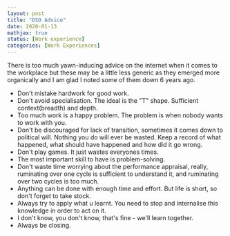 ```yaml
---
layout: post
title: "DSO Advice"
date: 2020-01-13
mathjax: true
status: [Work experience]
categories: [Work Experiences]
---
```


There is too much yawn-inducing advice on the internet when it comes to the workplace but these may be a little less generic as they emerged more organically and I am glad I noted some of them down 6 years ago.

* Don't mistake hardwork for good work.
* Don't avoid specialisation. The ideal is the "T" shape. Sufficient context(breadth) and depth. 
* Too much work is a happy problem. The problem is when nobody wants to work with you.
* Don't be discouraged for lack of transition, sometimes it comes down to political will. Nothing
you do will ever be wasted. Keep a record of what happened, what should have happened and how
did it go wrong.
* Don't play games. It just wastes everyones times.
* The most important skill to have is problem-solving.
* Don't waste time worrying about the performance appraisal, really, ruminating over one cycle is
sufficient to understand it, and ruminating over two cycles is too much.
* Anything can be done with enough time and effort. But life is short, so don't forget to take
stock.
* Always try to apply what u learnt. You need to stop and internalise this knowledge in order to
act on it.
* I don't know, you don't know, that's fine - we'll learn together.
* Always be closing.
